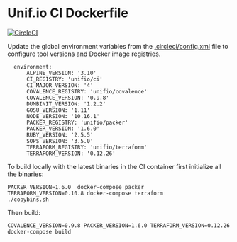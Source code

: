 # Unif.io CI Dockerfile
[![CircleCI](https://circleci.com/gh/unifio/dockerfile-ci.svg?style=svg)](https://circleci.com/gh/unifio/dockerfile-ci)

Update the global environment variables from the [.circleci/config.xml](./.circleci/config.xml) file to configure tool versions and Docker image registries.

```
  environment:
      ALPINE_VERSION: '3.10'
      CI_REGISTRY: 'unifio/ci'
      CI_MAJOR_VERSION: '4'
      COVALENCE_REGISTRY: 'unifio/covalence'
      COVALENCE_VERSION: '0.9.8'
      DUMBINIT_VERSION: '1.2.2'
      GOSU_VERSION: '1.11'
      NODE_VERSION: '10.16.1'
      PACKER_REGISTRY: 'unifio/packer'
      PACKER_VERSION: '1.6.0'
      RUBY_VERSION: '2.5.5'
      SOPS_VERSION: '3.5.0'
      TERRAFORM_REGISTRY: 'unifio/terraform'
      TERRAFORM_VERSION: '0.12.26'
```

To build locally with the latest binaries in the CI container first initialize all the binaries:

```
PACKER_VERSION=1.6.0  docker-compose packer
TERRAFORM_VERSION=0.10.8 docker-compose terraform
./copybins.sh
```
Then build:

```
COVALENCE_VERSION=0.9.8 PACKER_VERSION=1.6.0 TERRAFORM_VERSION=0.12.26 docker-compose build
```
